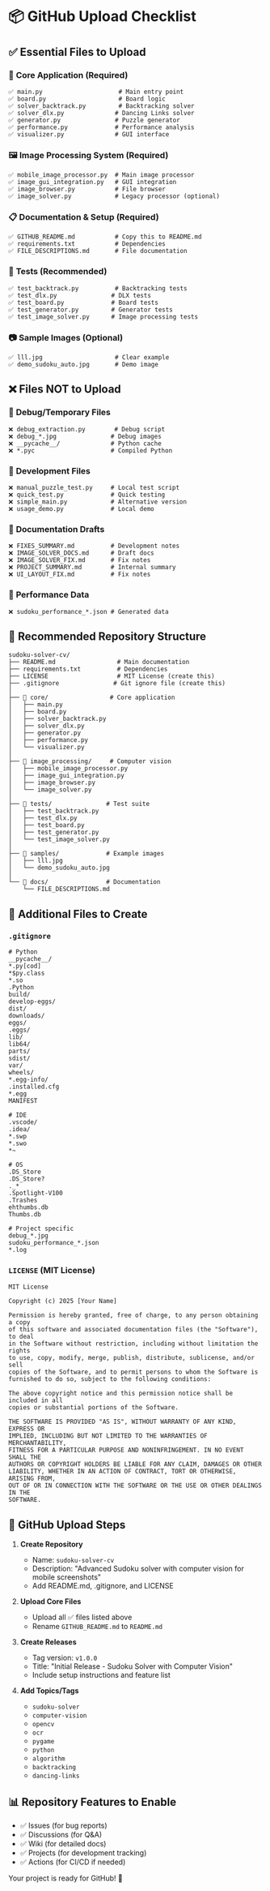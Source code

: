 # 📦 GitHub Upload Checklist

## ✅ **Essential Files to Upload**

### 🎯 **Core Application (Required)**
```
✅ main.py                     # Main entry point
✅ board.py                    # Board logic
✅ solver_backtrack.py         # Backtracking solver
✅ solver_dlx.py              # Dancing Links solver
✅ generator.py               # Puzzle generator
✅ performance.py             # Performance analysis
✅ visualizer.py              # GUI interface
```

### 🖼️ **Image Processing System (Required)**
```
✅ mobile_image_processor.py  # Main image processor
✅ image_gui_integration.py   # GUI integration
✅ image_browser.py           # File browser
✅ image_solver.py            # Legacy processor (optional)
```

### 📋 **Documentation & Setup (Required)**
```
✅ GITHUB_README.md           # Copy this to README.md
✅ requirements.txt           # Dependencies
✅ FILE_DESCRIPTIONS.md       # File documentation
```

### 🧪 **Tests (Recommended)**
```
✅ test_backtrack.py          # Backtracking tests
✅ test_dlx.py               # DLX tests
✅ test_board.py             # Board tests
✅ test_generator.py         # Generator tests
✅ test_image_solver.py      # Image processing tests
```

### 📷 **Sample Images (Optional)**
```
✅ lll.jpg                    # Clear example
✅ demo_sudoku_auto.jpg       # Demo image
```

## ❌ **Files NOT to Upload**

### 🚫 **Debug/Temporary Files**
```
❌ debug_extraction.py        # Debug script
❌ debug_*.jpg               # Debug images
❌ __pycache__/              # Python cache
❌ *.pyc                     # Compiled Python
```

### 🚫 **Development Files**
```
❌ manual_puzzle_test.py     # Local test script
❌ quick_test.py             # Quick testing
❌ simple_main.py            # Alternative version
❌ usage_demo.py             # Local demo
```

### 🚫 **Documentation Drafts**
```
❌ FIXES_SUMMARY.md          # Development notes
❌ IMAGE_SOLVER_DOCS.md      # Draft docs
❌ IMAGE_SOLVER_FIX.md       # Fix notes
❌ PROJECT_SUMMARY.md        # Internal summary
❌ UI_LAYOUT_FIX.md          # Fix notes
```

### 🚫 **Performance Data**
```
❌ sudoku_performance_*.json # Generated data
```

## 📁 **Recommended Repository Structure**

```
sudoku-solver-cv/
├── README.md                 # Main documentation
├── requirements.txt          # Dependencies
├── LICENSE                   # MIT License (create this)
├── .gitignore               # Git ignore file (create this)
│
├── 📁 core/                 # Core application
│   ├── main.py
│   ├── board.py
│   ├── solver_backtrack.py
│   ├── solver_dlx.py
│   ├── generator.py
│   ├── performance.py
│   └── visualizer.py
│
├── 📁 image_processing/     # Computer vision
│   ├── mobile_image_processor.py
│   ├── image_gui_integration.py
│   ├── image_browser.py
│   └── image_solver.py
│
├── 📁 tests/               # Test suite
│   ├── test_backtrack.py
│   ├── test_dlx.py
│   ├── test_board.py
│   ├── test_generator.py
│   └── test_image_solver.py
│
├── 📁 samples/             # Example images
│   ├── lll.jpg
│   └── demo_sudoku_auto.jpg
│
└── 📁 docs/                # Documentation
    └── FILE_DESCRIPTIONS.md
```

## 🔧 **Additional Files to Create**

### `.gitignore`
```gitignore
# Python
__pycache__/
*.py[cod]
*$py.class
*.so
.Python
build/
develop-eggs/
dist/
downloads/
eggs/
.eggs/
lib/
lib64/
parts/
sdist/
var/
wheels/
*.egg-info/
.installed.cfg
*.egg
MANIFEST

# IDE
.vscode/
.idea/
*.swp
*.swo
*~

# OS
.DS_Store
.DS_Store?
._*
.Spotlight-V100
.Trashes
ehthumbs.db
Thumbs.db

# Project specific
debug_*.jpg
sudoku_performance_*.json
*.log
```

### `LICENSE` (MIT License)
```
MIT License

Copyright (c) 2025 [Your Name]

Permission is hereby granted, free of charge, to any person obtaining a copy
of this software and associated documentation files (the "Software"), to deal
in the Software without restriction, including without limitation the rights
to use, copy, modify, merge, publish, distribute, sublicense, and/or sell
copies of the Software, and to permit persons to whom the Software is
furnished to do so, subject to the following conditions:

The above copyright notice and this permission notice shall be included in all
copies or substantial portions of the Software.

THE SOFTWARE IS PROVIDED "AS IS", WITHOUT WARRANTY OF ANY KIND, EXPRESS OR
IMPLIED, INCLUDING BUT NOT LIMITED TO THE WARRANTIES OF MERCHANTABILITY,
FITNESS FOR A PARTICULAR PURPOSE AND NONINFRINGEMENT. IN NO EVENT SHALL THE
AUTHORS OR COPYRIGHT HOLDERS BE LIABLE FOR ANY CLAIM, DAMAGES OR OTHER
LIABILITY, WHETHER IN AN ACTION OF CONTRACT, TORT OR OTHERWISE, ARISING FROM,
OUT OF OR IN CONNECTION WITH THE SOFTWARE OR THE USE OR OTHER DEALINGS IN THE
SOFTWARE.
```

## 🚀 **GitHub Upload Steps**

1. **Create Repository**
   - Name: `sudoku-solver-cv`
   - Description: "Advanced Sudoku solver with computer vision for mobile screenshots"
   - Add README.md, .gitignore, and LICENSE

2. **Upload Core Files**
   - Upload all ✅ files listed above
   - Rename `GITHUB_README.md` to `README.md`

3. **Create Releases**
   - Tag version: `v1.0.0`
   - Title: "Initial Release - Sudoku Solver with Computer Vision"
   - Include setup instructions and feature list

4. **Add Topics/Tags**
   - `sudoku-solver`
   - `computer-vision`
   - `opencv`
   - `ocr`
   - `pygame`
   - `python`
   - `algorithm`
   - `backtracking`
   - `dancing-links`

## 📊 **Repository Features to Enable**

- ✅ Issues (for bug reports)
- ✅ Discussions (for Q&A)
- ✅ Wiki (for detailed docs)
- ✅ Projects (for development tracking)
- ✅ Actions (for CI/CD if needed)

Your project is ready for GitHub! 🎉
